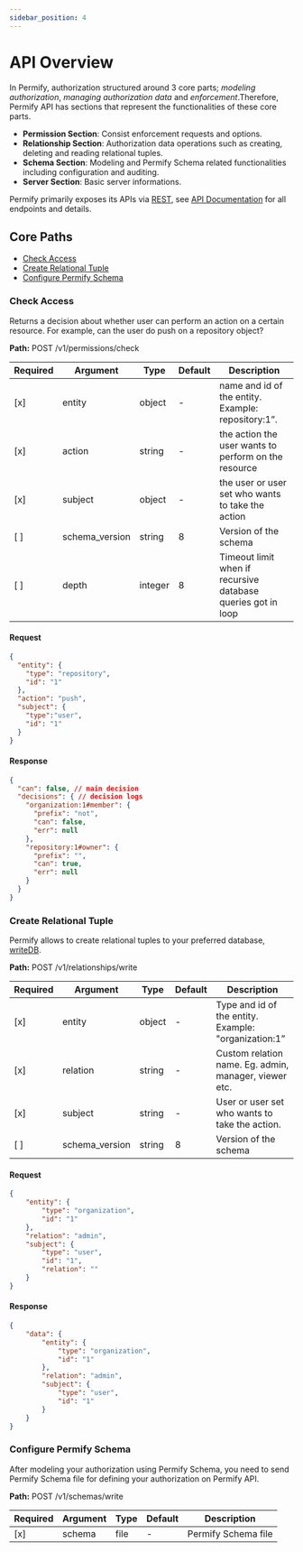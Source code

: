 ```yaml
---
sidebar_position: 4
---
```


# API Overview

In Permify, authorization structured around 3 core parts; *modeling authorization*, *managing authorization data* and *enforcement*.Therefore, Permify API has sections that represent the functionalities of these core parts.

- **Permission Section**: Consist enforcement requests and options.
- **Relationship Section**: Authorization data operations such as creating, deleting and reading relational tuples.
- **Schema Section**: Modeling and Permify Schema related functionalities including configuration and auditing.
- **Server Section**: Basic server informations.

Permify primarily exposes its APIs via [REST](https://restfulapi.net/), see [API Documentation](https://app.swaggerhub.com/apis-docs/permify/permify-api) for all endpoints and details.

## Core Paths

- [Check Access](#check-access)
- [Create Relational Tuple](#create-relational-tuple)
- [Configure Permify Schema](#configure-permify-schema)

### Check Access 

Returns a decision about whether user can perform an action on a certain resource. For example, can the user do push on
a repository object?

**Path:** POST /v1/permissions/check

| Required | Argument | Type | Default | Description |
|----------|----------|---------|---------|-------------------------------------------------------------------------------------------|
| [x]   | entity | object | - | name and id of the entity. Example: repository:1”.
| [x]   | action | string | - | the action the user wants to perform on the resource |
| [x]   | subject | object | - | the user or user set who wants to take the action  |
| [ ]   | schema_version | string | 8 | Version of the schema |
| [ ]   | depth | integer | 8 | Timeout limit when if recursive database queries got in loop|

#### Request

```json
{
  "entity": {
    "type": "repository",
    "id": "1"
  },
  "action": "push",
  "subject": {
    "type":"user",
    "id": "1"
  }
}
```

#### Response

```json
{
  "can": false, // main decision
  "decisions": { // decision logs
    "organization:1#member": {
      "prefix": "not",
      "can": false,
      "err": null
    },
    "repository:1#owner": {
      "prefix": "",
      "can": true,
      "err": null
    }
  }
}
```

### Create Relational Tuple

Permify allows to create relational tuples to your preferred database, [writeDB](/docs/getting-started/sync-data.md).

**Path:** POST /v1/relationships/write

| Required | Argument | Type | Default | Description |
|----------|-------------------|--------|---------|-------------|
| [x]   | entity | object | - | Type and id of the entity. Example: "organization:1”|
| [x]   | relation | string | - | Custom relation name. Eg. admin, manager, viewer etc.|
| [x]   | subject | string | - | User or user set who wants to take the action. |
| [ ]   | schema_version | string | 8 | Version of the schema |

#### Request

```json
{
    "entity": {
        "type": "organization",
        "id": "1"
    },
    "relation": "admin",
    "subject": {
        "type": "user",
        "id": "1",
        "relation": ""
    }
}
```

#### Response

```json
{
    "data": {
        "entity": {
            "type": "organization",
            "id": "1"
        },
        "relation": "admin",
        "subject": {
            "type": "user",
            "id": "1"
        }
    }
}
```


### Configure Permify Schema 

After modeling your authorization using Permify Schema, you need to send Permify Schema file for defining your authorization on Permify API. 

**Path:** POST /v1/schemas/write

| Required | Argument | Type | Default | Description |
|----------|-------------------|--------|---------|-------------|
| [x]   | schema | file | - | Permify Schema file|
